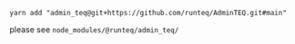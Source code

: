 `yarn add "admin_teq@git+https://github.com/runteq/AdminTEQ.git#main"`

please see `node_modules/@runteq/admin_teq/`
